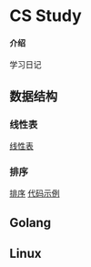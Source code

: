 # CS Study

#### 介绍
学习日记

## 数据结构
### 线性表
[线性表](https://github.com/Mrliu8023/CS-Study/blob/master/DateStruct/%E7%BA%BF%E6%80%A7%E8%A1%A8.md)
### 排序
[排序](https://github.com/Mrliu8023/CS-Study/blob/master/DateStruct/sort_01.md)
[代码示例](https://github.com/Mrliu8023/CS-Study/tree/master/DateStruct/sorts)

## Golang
## Linux

